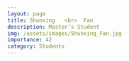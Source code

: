 ```yaml
---
layout: page
title: Shunxing   <br>  Fan
description: Master's Student
img: /assets/images/Shunxing_Fan.jpg
importance: 42
category: Students
---
```

